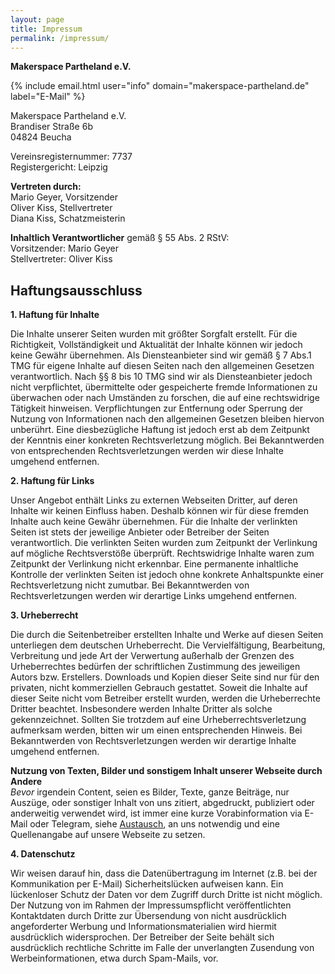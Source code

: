 ```yaml
---
layout: page
title: Impressum
permalink: /impressum/
---
```


**Makerspace Partheland e.V.**

{% include email.html user="info" domain="makerspace-partheland.de" label="E-Mail" %}

Makerspace Partheland e.V.  
Brandiser Straße 6b  
04824 Beucha

Vereinsregisternummer: 7737  
Registergericht: Leipzig

**Vertreten durch:**  
Mario Geyer, Vorsitzender  
Oliver Kiss, Stellvertreter  
Diana Kiss, Schatzmeisterin

**Inhaltlich Verantwortlicher** gemäß § 55 Abs. 2 RStV:  
Vorsitzender: Mario Geyer  
Stellvertreter: Oliver Kiss


## Haftungsausschluss

  
**1. Haftung für Inhalte**

Die Inhalte unserer Seiten wurden mit größter Sorgfalt erstellt. Für die Richtigkeit, Vollständigkeit und Aktualität der Inhalte können wir jedoch keine Gewähr übernehmen. Als Diensteanbieter sind wir gemäß § 7 Abs.1 TMG für eigene Inhalte auf diesen Seiten nach den allgemeinen Gesetzen verantwortlich. Nach §§ 8 bis 10 TMG sind wir als Diensteanbieter jedoch nicht verpflichtet, übermittelte oder gespeicherte fremde Informationen zu überwachen oder nach Umständen zu forschen, die auf eine rechtswidrige Tätigkeit hinweisen. Verpflichtungen zur Entfernung oder Sperrung der Nutzung von Informationen nach den allgemeinen Gesetzen bleiben hiervon unberührt. Eine diesbezügliche Haftung ist jedoch erst ab dem Zeitpunkt der Kenntnis einer konkreten Rechtsverletzung möglich. Bei Bekanntwerden von entsprechenden Rechtsverletzungen werden wir diese Inhalte umgehend entfernen.

**2. Haftung für Links**

Unser Angebot enthält Links zu externen Webseiten Dritter, auf deren Inhalte wir keinen Einfluss haben. Deshalb können wir für diese fremden Inhalte auch keine Gewähr übernehmen. Für die Inhalte der verlinkten Seiten ist stets der jeweilige Anbieter oder Betreiber der Seiten verantwortlich. Die verlinkten Seiten wurden zum Zeitpunkt der Verlinkung auf mögliche Rechtsverstöße überprüft. Rechtswidrige Inhalte waren zum Zeitpunkt der Verlinkung nicht erkennbar. Eine permanente inhaltliche Kontrolle der verlinkten Seiten ist jedoch ohne konkrete Anhaltspunkte einer Rechtsverletzung nicht zumutbar. Bei Bekanntwerden von Rechtsverletzungen werden wir derartige Links umgehend entfernen.

**3. Urheberrecht**

Die durch die Seitenbetreiber erstellten Inhalte und Werke auf diesen Seiten unterliegen dem deutschen Urheberrecht. Die Vervielfältigung, Bearbeitung, Verbreitung und jede Art der Verwertung außerhalb der Grenzen des Urheberrechtes bedürfen der schriftlichen Zustimmung des jeweiligen Autors bzw. Erstellers. Downloads und Kopien dieser Seite sind nur für den privaten, nicht kommerziellen Gebrauch gestattet. Soweit die Inhalte auf dieser Seite nicht vom Betreiber erstellt wurden, werden die Urheberrechte Dritter beachtet. Insbesondere werden Inhalte Dritter als solche gekennzeichnet. Sollten Sie trotzdem auf eine Urheberrechtsverletzung aufmerksam werden, bitten wir um einen entsprechenden Hinweis. Bei Bekanntwerden von Rechtsverletzungen werden wir derartige Inhalte umgehend entfernen.

**Nutzung von Texten, Bilder und sonstigem Inhalt unserer Webseite durch Andere**  
_Bevor_ irgendein Content, seien es Bilder, Texte, ganze Beiträge, nur Auszüge, oder sonstiger Inhalt von uns zitiert, abgedruckt, publiziert oder anderweitig verwendet wird, ist immer eine kurze Vorabinformation via E-Mail oder Telegram, siehe <a href="/austausch/">Austausch</a>, an uns notwendig und eine Quellenangabe auf unsere Webseite zu setzen.

**4. Datenschutz**

Wir weisen darauf hin, dass die Datenübertragung im Internet (z.B. bei der Kommunikation per E-Mail) Sicherheitslücken aufweisen kann. Ein lückenloser Schutz der Daten vor dem Zugriff durch Dritte ist nicht möglich. Der Nutzung von im Rahmen der Impressumspflicht veröffentlichten Kontaktdaten durch Dritte zur Übersendung von nicht ausdrücklich angeforderter Werbung und Informationsmaterialien wird hiermit ausdrücklich widersprochen. Der Betreiber der Seite behält sich ausdrücklich rechtliche Schritte im Falle der unverlangten Zusendung von Werbeinformationen, etwa durch Spam-Mails, vor.


